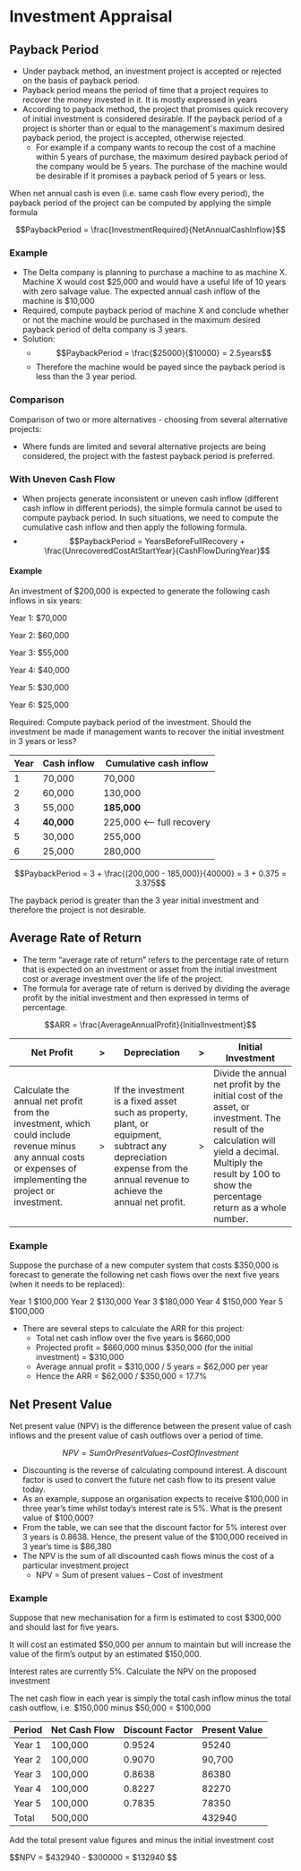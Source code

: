 <script type="text/javascript" async src="https://cdnjs.cloudflare.com/ajax/libs/mathjax/2.7.5/MathJax.js?config=TeX-MML-AM_CHTML"></script>
# Investment Appraisal
## Payback Period

 - Under payback method, an investment project is accepted or rejected on the basis of payback period. 
 - Payback period means the period of time that a project requires to recover the money invested in it. It is mostly expressed in years
 - According to payback method, the project that promises quick recovery of initial investment is considered desirable. If the payback period of a project is shorter than or equal to the management's maximum desired payback period, the project is accepted, otherwise rejected.
	 - For example if a company wants to recoup the cost of a machine within 5 years of purchase, the maximum desired payback period of the company would be 5 years. The purchase of the machine would be desirable if it promises a payback period of 5 years or less.

When net annual cash is even (i.e. same cash flow every period), the payback period of the project can be computed by applying the simple formula

$$PaybackPeriod = \frac{InvestmentRequired}{NetAnnualCashInflow}$$

### Example 

 - The Delta company is planning to purchase a machine to as machine X. Machine X would cost $25,000 and would have a useful life of 10 years with zero salvage value. The expected annual cash inflow of the machine is $10,000
 - Required, compute payback period of machine X and conclude whether or not the machine would be purchased in the maximum desired payback period of delta company is 3 years. 
 - Solution:
	 - $$PaybackPeriod = \frac{$25000}{$10000} = 2.5years$$
	- Therefore the machine would be payed since the payback period is less than the 3 year period.


### Comparison

Comparison of two or more alternatives - choosing from several alternative projects: 
 - Where funds are limited and several alternative projects are being considered, the project with the fastest payback period is preferred.


### With Uneven Cash Flow

- When projects generate inconsistent or uneven cash inflow (different cash inflow in different periods), the simple formula cannot be used to compute payback period. In such situations, we need to compute the cumulative cash inflow and then apply the following formula.
- $$PaybackPeriod = YearsBeforeFullRecovery + \frac{UnrecoveredCostAtStartYear}{CashFlowDuringYear}$$
#### Example

An investment of $200,000 is expected to generate the following cash inflows in six years: 


Year 1: $70,000 


Year 2: $60,000 


Year 3: $55,000 


Year 4: $40,000 


Year 5: $30,000 


Year 6: $25,000 



Required: Compute payback period of the investment. Should the investment be made if management wants to recover the initial investment in 3 years or less?

| Year | Cash inflow | Cumulative cash inflow |
| ---- | ----------- | ---------------------- |
| 1    | 70,000      | 70,000                 |
| 2    | 60,000      | 130,000                |
| 3    | 55,000      | **185,000**                |
| 4    | **40,000**      | 225,000      <-- full recovery          | 
| 5    | 30,000      | 255,000                |
| 6    | 25,000      | 280,000                |


$$PaybackPeriod = 3 + \frac{(200,000 - 185,000)}{40000} = 3 + 0.375 = 3.375$$

The payback period is greater than the 3 year initial investment and therefore the project is not desirable.

## Average Rate of Return

 - The term “average rate of return” refers to the percentage rate of return that is expected on an investment or asset from the initial investment cost or average investment over the life of the project.
 - The formula for average rate of return is derived by dividing the average profit by the initial investment and then expressed in terms of percentage.

$$ARR = \frac{AverageAnnualProfit}{InitialInvestment}$$

| Net Profit                                                                                                                                                     | >   | Depreciation                                                                                                                                                          | >   | Initial Investment                                                                                                                                                                                            |
| -------------------------------------------------------------------------------------------------------------------------------------------------------------- | --- | --------------------------------------------------------------------------------------------------------------------------------------------------------------------- | --- | ------------------------------------------------------------------------------------------------------------------------------------------------------------------------------------------------------------- |
| Calculate the annual net profit from the investment, which could include revenue minus any annual costs or expenses of implementing the project or investment. | >   | If the investment is a fixed asset such as property, plant, or equipment, subtract any depreciation expense from the annual revenue to achieve the annual net profit. | >   | Divide the annual net profit by the initial cost of the asset, or investment. The result of the calculation will yield a decimal. Multiply the result by 100 to show the percentage return as a whole number. |



### Example 

Suppose the purchase of a new computer system that costs $350,000 is forecast to generate the following net cash flows over the next five years (when it needs to be replaced):

Year 1 $100,000 
Year 2 $130,000 
Year 3 $180,000 
Year 4 $150,000 
Year 5 $100,000 

 - There are several steps to calculate the ARR for this project: 
	 - Total net cash inflow over the five years is $660,000 
	 - Projected profit = $660,000 minus $350,000 (for the initial investment) = $310,000
	 - Average annual profit = $310,000 / 5 years = $62,000 per year 
	 - Hence the ARR = $62,000 / $350,000 = 17.7%

## Net Present Value

Net present value (NPV) is the difference between the present value of cash inflows and the present value of cash outflows over a period of time.

$$NPV = Sum Or Present Values – Cost Of Investment$$

 - Discounting is the reverse of calculating compound interest. A discount factor is used to convert the future net cash flow to its present value today. 
 - As an example, suppose an organisation expects to receive $100,000 in three year’s time whilst today’s interest rate is 5%. What is the present value of $100,000? 
 - From the table, we can see that the discount factor for 5% interest over 3 years is 0.8638. Hence, the present value of the $100,000 received in 3 year’s time is $86,380 
 - The NPV is the sum of all discounted cash flows minus the cost of a particular investment project 
	 - NPV = Sum of present values – Cost of investment

### Example

Suppose that new mechanisation for a firm is estimated to cost $300,000 and should last for five years.

It will cost an estimated $50,000 per annum to maintain but will increase the value of the firm’s output by an estimated $150,000. 

Interest rates are currently 5%. Calculate the NPV on the proposed investment

The net cash flow in each year is simply the total cash inflow minus the total cash outflow, i.e. $150,000 minus $50,000 = $100,000

| Period | Net Cash Flow | Discount Factor | Present Value |
| ------ | ------------- | --------------- | ------------- |
| Year 1 | 100,000       | 0.9524          | 95240         |
| Year 2 | 100,000       | 0.9070          | 90,700        |
| Year 3 | 100,000       | 0.8638          | 86380         |
| Year 4 | 100,000       | 0.8227          | 82270         |
| Year 5 | 100,000       | 0.7835          | 78350              |
| Total  | 500,000       |                 | 432940        |


Add the total present value figures and minus the initial investment cost

$$NPV = $432940 - $300000 = $132940 $$

